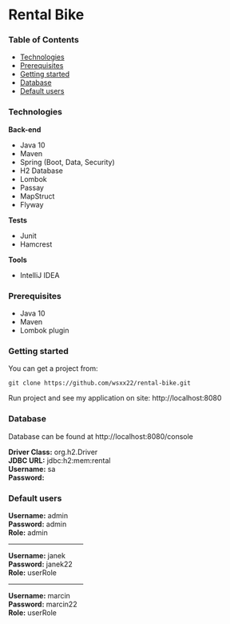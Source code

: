 # Rental Bike

### Table of Contents
* [Technologies](#technologies)
* [Prerequisites](#prerequisites)
* [Getting started](#getting-started)
* [Database](#database)
* [Default users](#default-users)

### Technologies
<b>Back-end</b>
* Java 10
* Maven
* Spring (Boot, Data, Security)
* H2 Database
* Lombok
* Passay
* MapStruct
* Flyway

<b>Tests</b>
* Junit
* Hamcrest

<b>Tools</b>
* IntelliJ IDEA

### Prerequisites
* Java 10
* Maven
* Lombok plugin

### Getting started
You can get a project from:
```
git clone https://github.com/wsxx22/rental-bike.git
```
Run project and see my application on site: http://localhost:8080

### Database
Database can be found at http://localhost:8080/console

<b>Driver Class:</b> org.h2.Driver<br/>
<b>JDBC URL:</b> jdbc:h2:mem:rental<br/>
<b>Username:</b> sa<br/>
<b>Password:</b> <br/>

### Default users

<b>Username:</b> admin<br/>
<b>Password:</b> admin<br/>
<b>Role:</b> admin<hr width="150px">
<b>Username:</b> janek<br/>
<b>Password:</b> janek22<br/>
<b>Role:</b> userRole<br/><hr width="150px">
<b>Username:</b> marcin<br/>
<b>Password:</b> marcin22<br/>
<b>Role:</b> userRole<br/>

